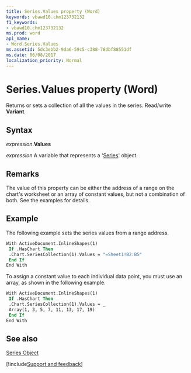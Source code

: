 ```yaml
---
title: Series.Values property (Word)
keywords: vbawd10.chm123732132
f1_keywords:
- vbawd10.chm123732132
ms.prod: word
api_name:
- Word.Series.Values
ms.assetid: 5dc3ebb2-9da6-59c5-c388-78dbf88551df
ms.date: 06/08/2017
localization_priority: Normal
---
```



# Series.Values property (Word)

Returns or sets a collection of all the values in the series. Read/write  **Variant**.


## Syntax

_expression_.**Values**

_expression_ A variable that represents a '[Series](Word.Series.md)' object.


## Remarks

The value of this property can be either the address of a range on the chart's worksheet or an array of constant values, but not a combination of both. See the examples for details.


## Example

The following example sets the series values from a range address.


```vb
With ActiveDocument.InlineShapes(1) 
 If .HasChart Then 
 .Chart.SeriesCollection(1).Values = "=Sheet1!B2:B5" 
 End If 
End With
```

To assign a constant value to each individual data point, you must use an array, as shown in the following example.




```vb
With ActiveDocument.InlineShapes(1) 
 If .HasChart Then 
 .Chart.SeriesCollection(1).Values = _ 
 Array(1, 3, 5, 7, 11, 13, 17, 19) 
 End If 
End With
```


## See also


[Series Object](Word.Series.md)

[!include[Support and feedback](~/includes/feedback-boilerplate.md)]